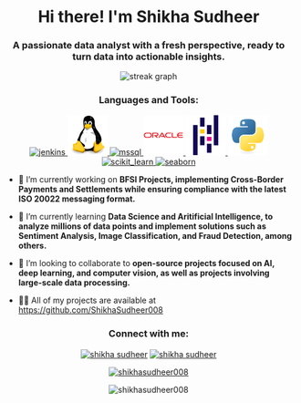 <h1 align="center">Hi there! I'm Shikha Sudheer</h1>
<h3 align="center">A passionate data analyst with a fresh perspective, ready to turn data into actionable insights.</h3>

<div align="center">
  <img src="https://streak-stats.demolab.com?user=maurodesouza&locale=en&mode=daily&theme=dark&hide_border=false&border_radius=5&order=3" height="220" alt="streak graph"  />
</div>


<h3 align="center">Languages and Tools:</h3>
<p align="center"> <a href="https://www.jenkins.io" target="_blank" rel="noreferrer"> <img src="https://www.vectorlogo.zone/logos/jenkins/jenkins-icon.svg" alt="jenkins" width="70" height="70"/> </a> <a href="https://www.linux.org/" target="_blank" rel="noreferrer"> <img src="https://raw.githubusercontent.com/devicons/devicon/master/icons/linux/linux-original.svg" alt="linux" width="70" height="70"/> </a> <a href="https://www.microsoft.com/en-us/sql-server" target="_blank" rel="noreferrer"> <img src="https://www.svgrepo.com/show/303229/microsoft-sql-server-logo.svg" alt="mssql" width="70" height="70"/> </a> <a href="https://www.oracle.com/" target="_blank" rel="noreferrer"> <img src="https://raw.githubusercontent.com/devicons/devicon/master/icons/oracle/oracle-original.svg" alt="oracle" width="70" height="70"/> </a> <a href="https://pandas.pydata.org/" target="_blank" rel="noreferrer"> <img src="https://raw.githubusercontent.com/devicons/devicon/2ae2a900d2f041da66e950e4d48052658d850630/icons/pandas/pandas-original.svg" alt="pandas" width="70" height="70"/> </a> <a href="https://www.python.org" target="_blank" rel="noreferrer"> <img src="https://raw.githubusercontent.com/devicons/devicon/master/icons/python/python-original.svg" alt="python" width="70" height="70"/> </a> <a href="https://scikit-learn.org/" target="_blank" rel="noreferrer"> <img src="https://upload.wikimedia.org/wikipedia/commons/0/05/Scikit_learn_logo_small.svg" alt="scikit_learn" width="70" height="70"/> </a> <a href="https://seaborn.pydata.org/" target="_blank" rel="noreferrer"> <img src="https://seaborn.pydata.org/_images/logo-mark-lightbg.svg" alt="seaborn" width="70" height="70"/> </a> </p>


- 🔭 I’m currently working on **BFSI Projects, implementing Cross-Border Payments and Settlements while ensuring compliance with the latest ISO 20022 messaging format.**

- 🌱 I’m currently learning **Data Science and Aritificial Intelligence, to analyze millions of data points and implement solutions such as Sentiment Analysis, Image Classification, and Fraud Detection, among others.**

- 👯 I’m looking to collaborate to **open-source projects focused on AI, deep learning, and computer vision, as well as projects involving large-scale data processing.**

- 👨‍💻 All of my projects are available at https://github.com/ShikhaSudheer008

<h3 align="center">Connect with me:</h3>
<p align="center">
<a href="https://linkedin.com/in/shikha sudheer" target="blank"><img align="center" src="https://img.shields.io/static/v1?message=LinkedIn&logo=linkedin&label=&color=0077B5&logoColor=white&labelColor=&style=for-the-badge" alt="shikha sudheer" height="50" width="180" /></a>
<a href="https://mail.google.com/mail/u/2/#inbox" target="blank"><img align="center" src="https://img.shields.io/static/v1?message=Gmail&logo=gmail&label=&color=D14836&logoColor=white&labelColor=&style=for-the-badge" alt="shikha sudheer" height="50" width="140" /></a>
</p>

<p align="center"> <a href="https://github.com/ryo-ma/github-profile-trophy"><img src="https://github-profile-trophy.vercel.app/?username=shikhasudheer008" alt="shikhasudheer008" /></a> </p>
<p align="center"> <img src="https://komarev.com/ghpvc/?username=shikhasudheer&label=Profile%20views&color=0e75b6&style=flat" alt="shikhasudheer008" /> </p>




